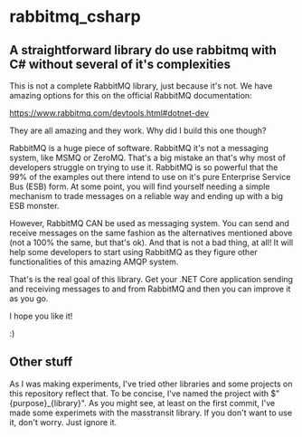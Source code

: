 # rabbitmq_csharp
## A straightforward library do use rabbitmq with C# without several of it's complexities

This is not a complete RabbitMQ library, just because it's not. We have amazing options for this on the official RabbitMQ documentation:

https://www.rabbitmq.com/devtools.html#dotnet-dev

They are all amazing and they work. Why did I build this one though? 

RabbitMQ is a huge piece of software. RabbitMQ it's not a messaging system, like MSMQ or ZeroMQ. That's a big mistake an that's why most of developers struggle on trying to use it. RabbitMQ is so powerful that the 99% of the examples out there intend to use on it's pure Enterprise Service Bus (ESB) form. At some point, you will find yourself needing a simple mechanism to trade messages on a reliable way and ending up with a big ESB monster.

However, RabbitMQ CAN be used as messaging system. You can send and receive messages on the same fashion as the alternatives mentioned above (not a 100% the same, but that's ok). And that is not a bad thing, at all! It will help some developers to start using RabbitMQ as they figure other functionalities of this amazing AMQP system.

That's is the real goal of this library. Get your .NET Core application sending and receiving messages to and from RabbitMQ and then you can improve it as you go.

I hope you like it!

:)

## Other stuff

As I was making experiments, I've tried other libraries and some projects on this repository reflect that. To be concise, I've named the project with $"{purpose}_{library}". As you might see, at least on the first commit, I've made some experimets with the masstransit library. If you don't want to use it, don't worry. Just ignore it.
